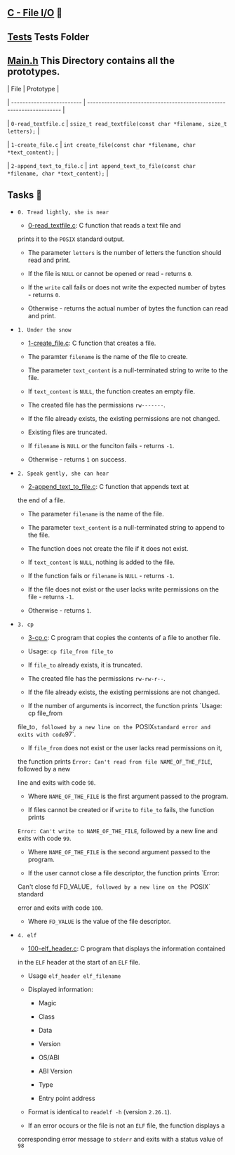 ## [C - File I/O](0x15-file_io) :file_folder:



## [Tests](./tests) Tests Folder







## [Main.h](./main.h) This Directory contains all the prototypes. 



| File                      | Prototype                                                            |

| ------------------------- | -------------------------------------------------------------------- |

| `0-read_textfile.c`       | `ssize_t read_textfile(const char *filename, size_t letters);`       |

| `1-create_file.c`         | `int create_file(const char *filename, char *text_content);`         |

| `2-append_text_to_file.c` | `int append_text_to_file(const char *filename, char *text_content);` |



## Tasks :page_with_curl:



* `0. Tread lightly, she is near`

  * [0-read_textfile.c](./0-read_textfile.c): C function that reads a text file and

  prints it to the `POSIX` standard output.

  * The parameter `letters` is the number of letters the function should read and print.

  * If the file is `NULL` or cannot be opened or read - returns `0`.

  * If the `write` call fails or does not write the expected number of bytes - returns `0`.

  * Otherwise - returns the actual number of bytes the function can read and print.



* `1. Under the snow`

  * [1-create_file.c](./1-create_file.c): C function that creates a file.

  * The paramter `filename` is the name of the file to create.

  * The parameter `text_content` is a null-terminated string to write to the file.

  * If `text_content` is `NULL`, the function creates an empty file.

  * The created file has the permissions `rw-------`.

  * If the file already exists, the existing permissions are not changed.

  * Existing files are truncated.

  * If `filename` is `NULL` or the funciton fails - returns `-1`.

  * Otherwise - returns `1` on success.



* `2. Speak gently, she can hear`

  * [2-append_text_to_file.c](./2-append_text_to_file.c): C function that appends text at

  the end of a file.

  * The parameter `filename` is the name of the file.

  * The parameter `text_content` is a null-terminated string to append to the file.

  * The function does not create the file if it does not exist.

  * If `text_content` is `NULL`, nothing is added to the file.

  * If the function fails or `filename` is `NULL` - returns `-1`.

  * If the file does not exist or the user lacks write permissions on the file - returns `-1`.

  * Otherwise - returns `1`.



* `3. cp`

  * [3-cp.c](./3-cp.c): C program that copies the contents of a file to another file.

  * Usage: `cp file_from file_to`

  * If `file_to` already exists, it is truncated.

  * The created file has the permissions `rw-rw-r--`.

  * If the file already exists, the existing permissions are not changed.

  * If the number of arguments is incorrect, the function prints `Usage: cp file_from

  file_to`, followed by a new line on the `POSIX` standard error and exits with code `97`.

  * If `file_from` does not exist or the user lacks read permissions on it,

  the function prints `Error: Can't read from file NAME_OF_THE_FILE`, followed by a new

  line and exits with code `98`.

    * Where `NAME_OF_THE_FILE` is the first argument passed to the program.

  * If files cannot be created or if `write` to `file_to` fails, the function prints

  `Error: Can't write to NAME_OF_THE_FILE`, followed by a new line and exits with code `99`.

    * Where `NAME_OF_THE_FILE` is the second argument passed to the program.

  * If the user cannot close a file descriptor, the function prints `Error:

  Can't close fd FD_VALUE`, followed by a new line on the `POSIX` standard

  error and exits with code `100`.

    * Where `FD_VALUE` is the value of the file descriptor.



* `4. elf`

  * [100-elf_header.c](./100-elf_header.c): C program that displays the information contained

  in the `ELF` header at the start of an `ELF` file.

  * Usage `elf_header elf_filename`

  * Displayed information:

    * Magic

    * Class

    * Data

    * Version

    * OS/ABI

    * ABI Version

    * Type

    * Entry point address

  * Format is identical to `readelf -h` (version `2.26.1`).

  * If an error occurs or the file is not an `ELF` file, the function displays a

  corresponding error message to `stderr` and exits with a status value of `98`



